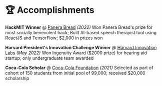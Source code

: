 # 🏆 Accomplishments
**HackMIT Winner** @ [Panera Bread]() _(2022)_
Won Panera Bread's prize for most socially benevolent hack; Built AI-based speech therapist tool using ReactJS and TensorFlow; $2,000 in prizes won

**Harvard President's Innovation Challenge Winner** @ [Harvard Innovation Labs]() _(May 2022)_
Won Ingenuity Award ($2000 prize) for hearing aid startup; only undergraduate team awarded

**Coca-Cola Scholar** @ [Coca-Cola Foundation]() _(2021)_
Selected as part of cohort of 150 students from initial pool of 99,000; received $20,000 scholarship